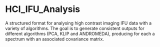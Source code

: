 # HCI_IFU_Analysis
A structured format for analysing high contrast imaging IFU data with a variety of algorithms. The goal is to generate consistent outputs for different algorithms (PCA, KLIP and ANDROMEDA), producing for each a spectrum with an associated covariance matrix.
